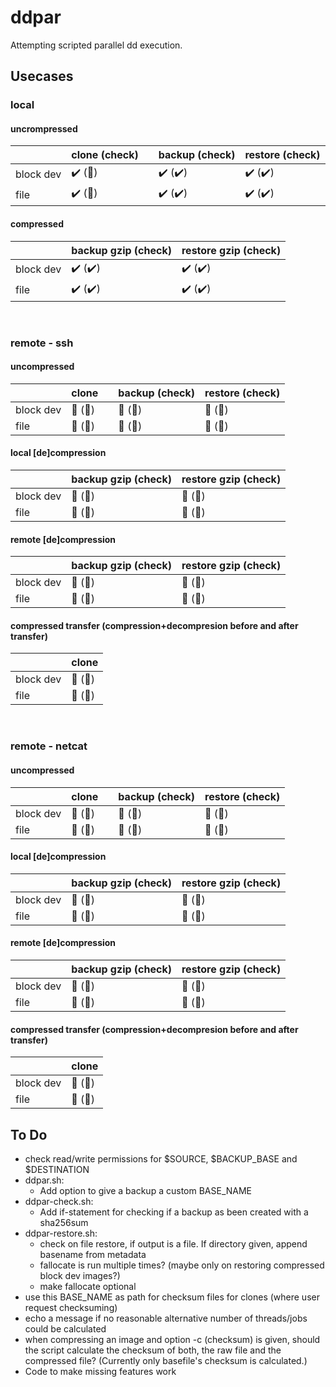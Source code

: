 # ddpar
Attempting scripted parallel dd execution.

## Usecases
### local
#### uncrompressed

| | clone (check) || backup (check) | restore (check) |
|----------|----------|-|----------|----------|
| block dev | :heavy_check_mark: (:stop_sign:) || :heavy_check_mark: (:heavy_check_mark:) | :heavy_check_mark: (:heavy_check_mark:) |
| file | :heavy_check_mark: (:stop_sign:) || :heavy_check_mark: (:heavy_check_mark:) | :heavy_check_mark: (:heavy_check_mark:) |

#### compressed
| | backup gzip (check) | restore gzip (check) |
|-----------|----------|----------|
| block dev | :heavy_check_mark: (:heavy_check_mark:) | :heavy_check_mark: (:heavy_check_mark:) |
| file | :heavy_check_mark: (:heavy_check_mark:) | :heavy_check_mark: (:heavy_check_mark:) |

<br>

### remote - ssh
#### uncompressed 
| | clone | | backup (check) | restore (check) |
|-|----------|-|----------|----------|
| block dev | :stop_sign: (:stop_sign:) | | :stop_sign: (:stop_sign:) | :stop_sign: (:stop_sign:) |
| file | :stop_sign: (:stop_sign:) | | :stop_sign: (:stop_sign:) | :stop_sign: (:stop_sign:) |

#### local [de]compression
| | backup gzip (check) | restore gzip (check) |
|-|----------|----------|
| block dev | :stop_sign: (:stop_sign:) | :stop_sign: (:stop_sign:) |
| file | :stop_sign: (:stop_sign:) | :stop_sign: (:stop_sign:) |

#### remote [de]compression
| | backup gzip (check) | restore gzip (check) |
|-----------|----------|----------|
| block dev | :stop_sign: (:stop_sign:) | :stop_sign: (:stop_sign:) |
| file | :stop_sign: (:stop_sign:) | :stop_sign: (:stop_sign:) |

#### compressed transfer (compression+decompresion before and after transfer)
| | clone |
|----------|----------|
| block dev | :stop_sign: (:stop_sign:) |
| file | :stop_sign: (:stop_sign:) |

<br>

### remote - netcat
#### uncompressed 
| | clone | | backup (check) | restore (check) |
|-|----------|-|----------|----------|
| block dev | :stop_sign: (:stop_sign:) | | :stop_sign: (:stop_sign:) | :stop_sign: (:stop_sign:) |
| file | :stop_sign: (:stop_sign:) | | :stop_sign: (:stop_sign:) | :stop_sign: (:stop_sign:) |

#### local [de]compression
| | backup gzip (check) | restore gzip (check) |
|-|----------|----------|
| block dev | :stop_sign: (:stop_sign:) | :stop_sign: (:stop_sign:) |
| file | :stop_sign: (:stop_sign:) | :stop_sign: (:stop_sign:) |

#### remote [de]compression
| | backup gzip (check) | restore gzip (check) |
|-----------|----------|----------|
| block dev | :stop_sign: (:stop_sign:) | :stop_sign: (:stop_sign:) |
| file | :stop_sign: (:stop_sign:) | :stop_sign: (:stop_sign:) |

#### compressed transfer (compression+decompresion before and after transfer)
| | clone |
|----------|----------|
| block dev | :stop_sign: (:stop_sign:) |
| file | :stop_sign: (:stop_sign:) |

## To Do
- check read/write permissions for $SOURCE, $BACKUP_BASE and $DESTINATION
- ddpar.sh:
  - Add option to give a backup a custom BASE_NAME
- ddpar-check.sh:
  - Add if-statement for checking if a backup as been created with a sha256sum
- ddpar-restore.sh:
  - check on file restore, if output is a file. If directory given, append basename from metadata
  - fallocate is run multiple times? (maybe only on restoring compressed block dev images?)
  - make fallocate optional
- use this BASE_NAME as path for checksum files for clones (where user request checksuming)
- echo a message if no reasonable alternative number of threads/jobs could be calculated
- when compressing an image and option -c (checksum) is given, should the script calculate the checksum of both, the raw file and the compressed file? (Currently only basefile's checksum is calculated.)
- Code to make missing features work
